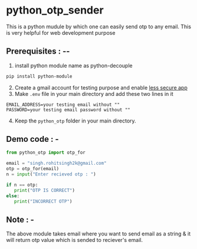 # python_otp_sender
This is a python mudule by which one can easily send otp to any email. 
This is very helpful for web development purpose

## Prerequisites : --
1. install python module name as python-decouple
 ```bash
 pip install python-module
  ```
2. Create a gmail account for testing purpose and enable [less secure app](https://myaccount.google.com/lesssecureapps?pli=1&rapt=AEjHL4NKHRfdHXxmxYgD6LATUhs6N6ww0sBX4aegeZFXtLmr_eZnEznzem-MKdS-PWBon8Nxo0ocZ3UZYJsm5aqb9VhvKlxayg)
3. Make `.env` file in your main directory and add these two lines in it
 ```
 EMAIL_ADDRESS=your testing email without ""
 PASSWORD=your testing email password without ""
 ```
4. Keep the `python_otp` folder in your main directory.

## Demo code : -
```python
from python_otp import otp_for

email = "singh.rohitsingh2k@gmail.com"
otp = otp_for(email)
n = input("Enter recieved otp : ")

if n == otp:
   print("OTP IS CORRECT")
else:
   print("INCORRECT OTP")
```

## Note : -

The above module takes email where you want to send email as a string & it will return otp value which is sended to reciever's email.



